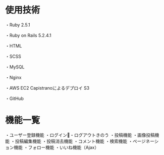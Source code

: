 # 使用技術
  
  ・Ruby 2.5.1

  ・Ruby on Rails 5.2.4.1

  ・HTML
  
  ・SCSS
  
  ・MySQL 
  
  ・Nginx
  
  ・AWS
    EC2
    Capistranoによるデプロイ
    S3
  
  ・GitHub





# 機能一覧

  ・ユーザー登録機能
  ・ログイン・ログアウトきのう
  ・投稿機能
  ・画像投稿機能
  ・投稿編集機能
  ・投稿消去機能
  ・コメント機能
  ・検索機能
  ・ページネーション機能
  ・フォロー機能
  ・いいね機能（Ajax）
